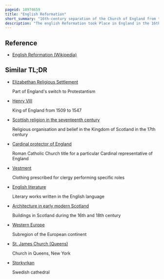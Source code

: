 ```yaml
---
pageid: 18974659
title: "English Reformation"
short_summary: "16th-century separation of the Church of England from the Catholic Church"
description: "The english Reformation took Place in England in the 16th Century when the Church of England was forced by its Monarchs and elites to break away from the Authority of the Pop. These Events were Part of the Wider european Reformation a religious and political Movement that affected Christianity in western and central Europe."
---
```


## Reference

- [English Reformation (Wikipedia)](https://en.wikipedia.org/?curid=18974659)

## Similar TL;DR

- [Elizabethan Religious Settlement](/tldr/en/elizabethan-religious-settlement)

  Part of England's switch to Protestantism

- [Henry VIII](/tldr/en/henry-viii)

  King of England from 1509 to 1547

- [Scottish religion in the seventeenth century](/tldr/en/scottish-religion-in-the-seventeenth-century)

  Religious organisation and belief in the Kingdom of Scotland in the 17th century

- [Cardinal protector of England](/tldr/en/cardinal-protector-of-england)

  Roman Catholic Church title for a particular Cardinal representative of England

- [Vestment](/tldr/en/vestment)

  Clothing prescribed for clergy performing specific roles

- [English literature](/tldr/en/english-literature)

  Literary works written in the English language

- [Architecture in early modern Scotland](/tldr/en/architecture-in-early-modern-scotland)

  Buildings in Scotland during the 16th and 18th century

- [Western Europe](/tldr/en/western-europe)

  Subregion of the European continent

- [St. James Church (Queens)](/tldr/en/st-james-church-queens)

  Church in Queens, New York

- [Storkyrkan](/tldr/en/storkyrkan)

  Swedish cathedral
